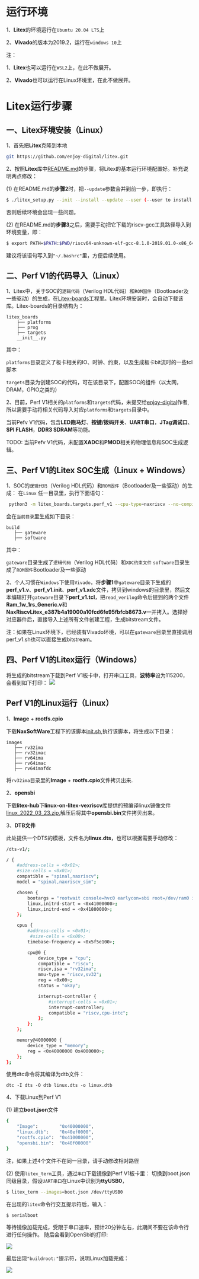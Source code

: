 # 运行环境
1、**Litex**的环境运行在`Ubuntu 20.04 LTS`上

2、**Vivado**的版本为2019.2，运行在`windows 10`上

注：

1、**Litex**也可以运行在`WSL2`上，在此不做展开。

2、**Vivado**也可以运行在Linux环境里，在此不做展开。

# Litex运行步骤

## 一、Litex环境安装（Linux）

1、首先把**Litex**克隆到本地
```sh
git https://github.com/enjoy-digital/litex.git
```
2、按照**Litex**库中[README.md](https://github.com/enjoy-digital/litex/blob/master/README.md)的步骤，将Litex的基本运行环境配置好。补充说明两点修改：

(1) 在README.md的**步骤2**时，把`--update`参数合并到前一步，即执行：
```sh
$ ./litex_setup.py --init --install --update --user (--user to install to user directory) --config=(minimal, standard, full)
```
否则后续环境会出现一些问题。

(2) 在README.md的**步骤3**之后，需要手动把它下载的riscv-gcc工具路径导入到环境变量，即：
```sh
$ export PATH=$PATH:$PWD/riscv64-unknown-elf-gcc-8.1.0-2019.01.0-x86_64-linux-ubuntu14/bin/
```
建议将该语句写入到`"~/.bashrc"`里，方便后续使用。

## 二、Perf V1的代码导入（Linux）

1、Litex中，关于SOC的`逻辑代码`（Verilog HDL代码）和`ROM固件`（Bootloader及一些驱动）的生成，在[Litex-boards](https://github.com/litex-hub/litex-boards.git)工程里。Litex环境安装时，会自动下载该库。Litex-boards的目录结构为：

```
litex_boards
    ├── platforms
    ├── prog
    ├── targets
    __init__.py
```
其中：

`platforms`目录定义了板卡相关的IO、时钟、约束，以及生成板卡bit流时的一些tcl脚本

`targets`目录为创建SOC的代码，可在该目录下，配置SOC的组件（以太网，DRAM，GPIO之类的）

2、目前，Perf V1相关的`platforms`和`targets`代码，未提交给[enjoy-digital](https://github.com/enjoy-digital)作者, 所以需要手动将相关代码导入对应`platforms`和`targets`目录中。

当前Pefv V1代码，包含**LED跑马灯**、**按键/拨码开关**、**UART串口**，**JTag调试口**、**SPI FLASH**，**DDR3 SDRAM**等功能。

TODO: 当前Pefv V1代码，未配置**XADC**和**PMOD**相关的物理信息和SOC生成逻辑。

## 三、Perf V1的Litex SOC生成（Linux + Windows）

1、SOC的`逻辑代码`（Verilog HDL代码）和`ROM固件`（Bootloader及一些驱动）的生成：
在`Linux` 任一目录里，执行下面语句：
```sh
 python3 -m litex_boards.targets.perf_v1 --cpu-type=naxriscv --no-compile-gateware --build
 ```

 会在`当前目录`里生成如下目录：

 ```
build
    ├── gateware
    ├── software
```
其中：

`gateware`目录生成了`逻辑代码`（Verilog HDL代码）和`XDC约束文件`
`software`目录生成了`ROM固件`Bootloader及一些驱动

2、个人习惯在`Windows`下使用`Vivado`，将**步骤1**中`gateware`目录下生成的**perf\_v1.v**、**perf\_v1.init**、**perf\_v1.xdc**文件，拷贝到windows的目录里，然后文本编辑打开`gateware`目录下**perf_v1.tcl**，把`read_verilog`命令后提到的两个文件**Ram\_1w\_1rs\_Generic.v**和**NaxRiscvLitex\_e387b4a19000a10fcd6fe95fbfcb8673.v**一并拷入。选择好对应器件后，直接导入上述所有文件创建工程，生成bitstream文件。

注：如果在Linux环境下，已经装有Vivado环境，可以在`gateware`目录里直接调用perf_v1.sh也可以直接生成bitstream。

## 四、Perf V1的Litex运行（Windows）

将生成的bitstream下载到Perf V1板卡中，打开串口工具，**波特率**设为115200，会看到如下打印：
![](https://rvboards.org/rvboards/dasdu8syrbgvtzvhfj12f4d5/images_dir/1663222314/3.png)

## Perf V1的Linux运行（Linux）
1、**Image** + **rootfs.cpio**

下载**NaxSoftWare**工程下的该脚本[init.sh](https://github.com/SpinalHDL/NaxSoftware/blob/main/init.sh),执行该脚本，将生成以下目录：

 ```
images
    ├── rv32ima
    ├── rv32imac
    ├── rv64ima
    ├── rv64imac
    ├── rv64imafdc
```
将`rv32ima`目录里的**Image** + **rootfs.cpio**文件拷贝出来.

2、**opensbi**

下载**litex-hub**下**linux-on-litex-vexriscv**库提供的预编译linux镜像文件[linux_2022_03_23.zip](https://github.com/litex-hub/linux-on-litex-vexriscv/files/8331338/linux_2022_03_23.zip),解压后将其中**opensbi.bin**文件拷贝出来。

3、**DTB文件**

此处提供一个DTS的模板，文件名为**linux.dts**，也可以根据需要手动修改：

```sh
/dts-v1/;

/ {
    #address-cells = <0x01>;
    #size-cells = <0x01>;
    compatible = "spinal,naxriscv";
    model = "spinal,naxriscv_sim";

    chosen {
        bootargs = "rootwait console=hvc0 earlycon=sbi root=/dev/ram0 init=/sbin/init";
        linux,initrd-start = <0x41000000>;
        linux,initrd-end = <0x41800000>;
    };

    cpus {
        #address-cells = <0x01>;
         #size-cells = <0x00>;
        timebase-frequency = <0x5f5e100>;

        cpu@0 {
            device_type = "cpu";
            compatible = "riscv";
            riscv,isa = "rv32ima";
            mmu-type = "riscv,sv32";
            reg = <0x00>;
            status = "okay";

            interrupt-controller {
                #interrupt-cells = <0x01>;
                interrupt-controller;
                compatible = "riscv,cpu-intc";
            };
        };
    };

    memory@40000000 {
        device_type = "memory";
        reg = <0x40000000 0x4000000>;
    };
};
```

使用dtc命令将其编译为dtb文件：
```
dtc -I dts -O dtb linux.dts -o linux.dtb
```

4、下载Linux到Perf V1

(1) 建立**boot.json**文件
```sh
{
    "Image":        "0x40000000",
    "linux.dtb":    "0x40ef0000",
    "rootfs.cpio":  "0x41000000",
    "opensbi.bin":  "0x40f00000"
}
```
注，如果上述4个文件不在同一目录，请手动修改相对路径

(2) 使用`litex_term`工具，通过`串口`下载镜像到Perf V1板卡里：
切换到boot.json同级目录，假设`UART串口`在Linux中识别为**ttyUSB0**，

```sh
$ litex_term --images=boot.json /dev/ttyUSB0
```

在出现的`litex`命令行交互提示符后，输入：
```sh
$ serialboot
```
等待镜像加载完成，受限于串口速率，预计20分钟左右，此期间不要在该命令行进行任何操作。
随后会看到OpenSbi的打印:

![](https://rvboards.org/rvboards/dasdu8syrbgvtzvhfj12f4d5/images_dir/1663222259/1.png)

最后出现`"buildroot:"`提示符，说明Linux加载完成：

![](https://rvboards.org/rvboards/dasdu8syrbgvtzvhfj12f4d5/images_dir/1663222298/2.png)


